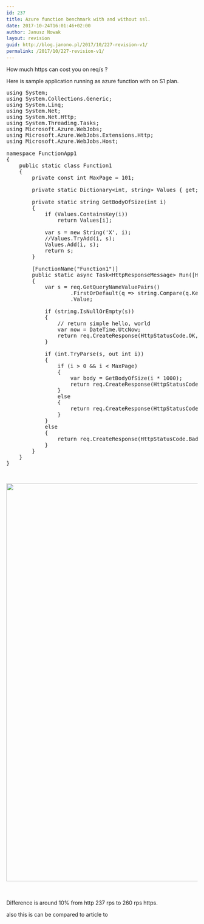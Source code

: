 ```yaml
---
id: 237
title: Azure function benchmark with and without ssl.
date: 2017-10-24T16:01:46+02:00
author: Janusz Nowak
layout: revision
guid: http://blog.janono.pl/2017/10/227-revision-v1/
permalink: /2017/10/227-revision-v1/
---
```

How much https can cost you on req/s ?

Here is sample application running as azure function with on S1 plan.

<pre class="EnlighterJSRAW" data-enlighter-language="csharp">using System;
using System.Collections.Generic;
using System.Linq;
using System.Net;
using System.Net.Http;
using System.Threading.Tasks;
using Microsoft.Azure.WebJobs;
using Microsoft.Azure.WebJobs.Extensions.Http;
using Microsoft.Azure.WebJobs.Host;

namespace FunctionApp1
{
    public static class Function1
    {        
        private const int MaxPage = 101;

        private static Dictionary&lt;int, string&gt; Values { get; set; } = new Dictionary&lt;int, string&gt;();

        private static string GetBodyOfSize(int i)
        {
            if (Values.ContainsKey(i))
                return Values[i];

            var s = new String('X', i);
            //Values.TryAdd(i, s);
            Values.Add(i, s);
            return s;
        }

        [FunctionName("Function1")]
        public static async Task&lt;HttpResponseMessage&gt; Run([HttpTrigger(AuthorizationLevel.Anonymous, "get", "post", Route = null)]HttpRequestMessage req, TraceWriter log)
        {
            var s = req.GetQueryNameValuePairs()
                    .FirstOrDefault(q =&gt; string.Compare(q.Key, "s", true) == 0)
                    .Value;

            if (string.IsNullOrEmpty(s))
            {
                // return simple hello, world
                var now = DateTime.UtcNow;
                return req.CreateResponse(HttpStatusCode.OK, $"Hello World, from ASP.NET Core and Net Core 2.0! {now.ToString("yyyy-MM-dd HH:mm:ss.FFF")}");
            }

            if (int.TryParse(s, out int i))
            {
                if (i &gt; 0 && i &lt; MaxPage)
                {
                    var body = GetBodyOfSize(i * 1000);
                    return req.CreateResponse(HttpStatusCode.OK, body);
                }
                else
                {
                    return req.CreateResponse(HttpStatusCode.BadRequest, $"Size must be an integer between 1 and {MaxPage}");
                }
            }
            else
            {
                return req.CreateResponse(HttpStatusCode.BadRequest, $"Size must be an integer between 1 and {MaxPage}");
            }
        }
    }
}
</pre>

&nbsp;

<img class="alignnone size-full wp-image-229" src="/wp-content/uploads/2017/10/ssl-vs-no-ssl-s1-fun-app.png" alt="" width="1763" height="1048" srcset="/wp-content/uploads/2017/10/ssl-vs-no-ssl-s1-fun-app.png 1763w, /wp-content/uploads/2017/10/ssl-vs-no-ssl-s1-fun-app-300x178.png 300w, /wp-content/uploads/2017/10/ssl-vs-no-ssl-s1-fun-app-768x457.png 768w, /wp-content/uploads/2017/10/ssl-vs-no-ssl-s1-fun-app-1024x609.png 1024w" sizes="(max-width: 1763px) 100vw, 1763px" /> 

&nbsp;

Difference is around 10% from http 237 rps to 260 rps https.

also this is can be compared to article to

&nbsp;